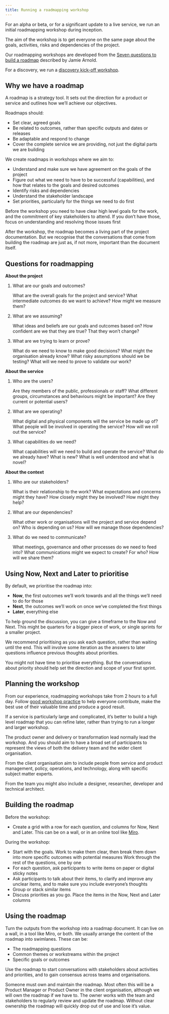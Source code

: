 ```yaml
---
title: Running a roadmapping workshop
---
```


For an alpha or beta, or for a significant update to a live service, we run an
initial roadmapping workshop during inception.

The aim of the workshop is to get everyone on the same page about the goals,
activities, risks and dependencies of the project.

Our roadmapping workshops are developed from the
[Seven questions to build a roadmap](https://www.jamiearnold.com/blog/2014/07/22/seven-questions-to-build-a-roadmap)
described by Jamie Arnold.

For a discovery, we run a
[discovery kick-off workshop](http://playbook.dxw.com/#/guides/running-a-discovery-kick-off-workshop).

## Why we have a roadmap

A roadmap is a strategy tool. It sets out the direction for a product or service
and outlines how we’ll achieve our objectives.

Roadmaps should:

- Set clear, agreed goals
- Be related to outcomes, rather than specific outputs and dates or releases
- Be adaptable and respond to change
- Cover the complete service we are providing, not just the digital parts we are
  building

We create roadmaps in workshops where we aim to:

- Understand and make sure we have agreement on the goals of the project
- Figure out what we need to have to be successful (capabilities), and how that
  relates to the goals and desired outcomes
- Identify risks and dependencies
- Understand the stakeholder landscape
- Set priorities, particularly for the things we need to do first

Before the workshop you need to have clear high level goals for the work, and
the commitment of key stakeholders to attend. If you don’t have those, focus on
understanding and resolving those issues first

After the workshop, the roadmap becomes a living part of the project
documentation. But we recognise that the conversations that come from building
the roadmap are just as, if not more, important than the document itself.

## Questions for roadmapping

**About the project**

1. What are our goals and outcomes?

   What are the overall goals for the project and service? What intermediate
   outcomes do we want to achieve? How might we measure them?

1. What are we assuming?

   What ideas and beliefs are our goals and outcomes based on? How confident are
   we that they are true? That they won’t change?

1. What are we trying to learn or prove?

   What do we need to know to make good decisions? What might the organisation
   already know? What risky assumptions should we be testing? What will we need
   to prove to validate our work?

**About the service**

1. Who are the users?

   Are they members of the public, professionals or staff? What different
   groups, circumstances and behaviours might be important? Are they current or
   potential users?

1. What are we operating?

   What digital and physical components will the service be made up of? What
   people will be involved in operating the service? How will we roll out the
   service?

1. What capabilities do we need?

   What capabilities will we need to build and operate the service? What do we
   already have? What is new? What is well understood and what is novel?

**About the context**

1. Who are our stakeholders?

   What is their relationship to the work? What expectations and concerns might
   they have? How closely might they be involved? How might they help?

1. What are our dependencies?

   What other work or organisations will the project and service depend on? Who
   is depending on us? How will we manage those dependencies?

1. What do we need to communicate?

   What meetings, governance and other processes do we need to feed into? What
   communications might we expect to create? For who? How will we share them?

## Using Now, Next and Later to prioritise

By default, we prioritise the roadmap into:

- **Now**, the first outcomes we’ll work towards and all the things we’ll need
  to do for those
- **Next**, the outcomes we’ll work on once we’ve completed the first things
- **Later**, everything else

To help ground the discussion, you can give a timeframe to the Now and Next.
This might be quarters for a bigger piece of work, or single sprints for a
smaller project.

We recommend prioritising as you ask each question, rather than waiting until
the end. This will involve some iteration as the answers to later questions
influence previous thoughts about priorities.

You might not have time to prioritise everything. But the conversations about
priority should help set the direction and scope of your first sprint.

## Planning the workshop

From our experience, roadmapping workshops take from 2 hours to a full day.
Follow [good workshop practice](http://www.liberatingstructures.com/principles)
to help everyone contribute, make the best use of their valuable time and
produce a good result.

If a service is particularly large and complicated, it’s better to build a high
level roadmap that you can refine later, rather than trying to run a longer and
larger workshop.

The product owner and delivery or transformation lead normally lead the
workshop. And you should aim to have a broad set of participants to represent
the views of both the delivery team and the wider client organisation.

From the client organisation aim to include people from service and product
management, policy, operations, and technology, along with specific subject
matter experts.

From the team you might also include a designer, researcher, developer and
technical architect.

## Building the roadmap

Before the workshop:

- Create a grid with a row for each question, and columns for Now, Next and
  Later. This can be on a wall, or in an online tool like
  [Miro](https://miro.com/).

During the workshop:

- Start with the goals. Work to make them clear, then break them down into more
  specific outcomes with potential measures Work through the rest of the
  questions, one by one
- For each question, ask participants to write items on paper or digital sticky
  notes
- Ask participants to talk about their items, to clarify and improve any unclear
  items, and to make sure you include everyone’s thoughts
- Group or stack similar items
- Discuss priorities as you go. Place the items in the Now, Next and Later
  columns

## Using the roadmap

Turn the outputs from the workshop into a roadmap document. It can live on a
wall, in a tool like Miro, or both. We usually arrange the content of the
roadmap into swimlanes. These can be:

- The roadmapping questions
- Common themes or workstreams within the project
- Specific goals or outcomes

Use the roadmap to start conversations with stakeholders about activities and
priorities, and to gain consensus across teams and organisations.

Someone must own and maintain the roadmap. Most often this will be a Product
Manager or Product Owner in the client organisation, although we will own the
roadmap if we have to. The owner works with the team and stakeholders to
regularly review and update the roadmap. Without clear ownership the roadmap
will quickly drop out of use and lose it’s value.
